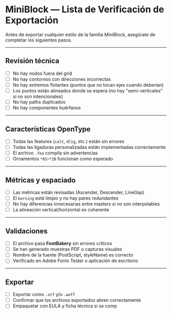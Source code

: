 # MiniBlock — Lista de Verificación de Exportación

Antes de exportar cualquier estilo de la familia MiniBlock, asegúrate de completar los siguientes pasos.

---

##  Revisión técnica

- [ ] No hay nodos fuera del grid
- [ ] No hay contornos con direcciones incorrectas
- [ ] No hay extremos flotantes (puntos que no tocan ejes cuando deberían)
- [ ] Los puntos están alineados donde se espera (no hay "semi-verticales" si no son intencionales)
- [ ] No hay paths duplicados
- [ ] No hay componentes huérfanos

---

##  Características OpenType

- [ ] Todas las features (`calt`, `dlig`, etc.) están sin errores
- [ ] Todas las ligaduras personalizadas están implementadas correctamente
- [ ] El archivo `.fea` compila sin advertencias
- [ ] Ornamentos `*01`–`*20` funcionan como esperado

---

##  Métricas y espaciado

- [ ] Las métricas están revisadas (Ascender, Descender, LineGap)
- [ ] El `kerning` está limpio y no hay pares redundantes
- [ ] No hay diferencias innecesarias entre masters si no son interpolables
- [ ] La alineación vertical/horizontal es coherente

---

##  Validaciones

- [ ] El archivo pasa **FontBakery** sin errores críticos
- [ ] Se han generado muestras PDF o capturas visuales
- [ ] Nombre de la fuente (PostScript, styleName) es correcto
- [ ] Verificado en Adobe Fonts Tester o aplicación de escritorio

---

##  Exportar

- [ ] Exportar como `.otf` y/o `.woff`
- [ ] Confirmar que los archivos exportados abren correctamente
- [ ] Empaquetar con EULA y ficha técnica si se comp
